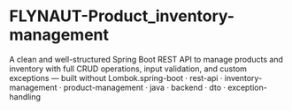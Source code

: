 # FLYNAUT-Product_inventory-management
A clean and well-structured Spring Boot REST API to manage products and inventory with full CRUD operations, input validation, and custom exceptions — built without Lombok.spring-boot · rest-api · inventory-management · product-management · java · backend · dto · exception-handling
